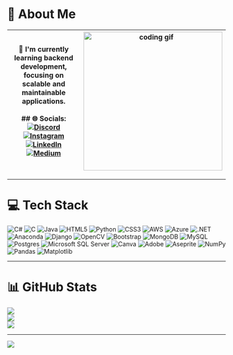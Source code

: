 # 💫 About Me

| <div markdown="span">🌱 I'm currently learning **backend development**, focusing on scalable and maintainable applications.<br><br>## 🌐 Socials:<br>[![Discord](https://img.shields.io/badge/Discord-%237289DA.svg?logo=discord&logoColor=white)](https://discord.gg/codecrew__)  <br>[![Instagram](https://img.shields.io/badge/Instagram-%23E4405F.svg?logo=Instagram&logoColor=white)](https://instagram.com/codecrew__)  <br>[![LinkedIn](https://img.shields.io/badge/LinkedIn-%230077B5.svg?logo=linkedin&logoColor=white)](https://linkedin.com/in/ibrahimtulumcu)  <br>[![Medium](https://img.shields.io/badge/Medium-12100E?logo=medium&logoColor=white)](https://medium.com/@ibrahimtulumcu) </div> | <img src="https://media3.giphy.com/media/v1.Y2lkPTc5MGI3NjExOW5yN3czZG16eHRvOXI1OHp5YWNuenFoZHdlZHkwejZ3OTQ3bDgwayZlcD12MV9pbnRlcm5hbF9naWZfYnlfaWQmY3Q9Zw/ENY5vJgJPEfG3Ym14H/giphy.gif" alt="coding gif" width="320" /> |
|---|---|

---

# 💻 Tech Stack

![C#](https://img.shields.io/badge/c%23-%23239120.svg?style=flat-square&logo=csharp&logoColor=white) 
![C](https://img.shields.io/badge/c-%2300599C.svg?style=flat-square&logo=c&logoColor=white) 
![Java](https://img.shields.io/badge/java-%23ED8B00.svg?style=flat-square&logo=openjdk&logoColor=white) 
![HTML5](https://img.shields.io/badge/html5-%23E34F26.svg?style=flat-square&logo=html5&logoColor=white) 
![Python](https://img.shields.io/badge/python-3670A0?style=flat-square&logo=python&logoColor=ffdd54) 
![CSS3](https://img.shields.io/badge/css3-%231572B6.svg?style=flat-square&logo=css3&logoColor=white) 
![AWS](https://img.shields.io/badge/AWS-%23FF9900.svg?style=flat-square&logo=amazon-aws&logoColor=white) 
![Azure](https://img.shields.io/badge/azure-%230072C6.svg?style=flat-square&logo=microsoftazure&logoColor=white) 
![.NET](https://img.shields.io/badge/.NET-5C2D91?style=flat-square&logo=.net&logoColor=white) 
![Anaconda](https://img.shields.io/badge/Anaconda-%2344A833.svg?style=flat-square&logo=anaconda&logoColor=white) 
![Django](https://img.shields.io/badge/django-%23092E20.svg?style=flat-square&logo=django&logoColor=white) 
![OpenCV](https://img.shields.io/badge/opencv-%23white.svg?style=flat-square&logo=opencv&logoColor=white) 
![Bootstrap](https://img.shields.io/badge/bootstrap-%238511FA.svg?style=flat-square&logo=bootstrap&logoColor=white) 
![MongoDB](https://img.shields.io/badge/MongoDB-%234ea94b.svg?style=flat-square&logo=mongodb&logoColor=white) 
![MySQL](https://img.shields.io/badge/mysql-%2300000f.svg?style=flat-square&logo=mysql&logoColor=white) 
![Postgres](https://img.shields.io/badge/postgres-%23316192.svg?style=flat-square&logo=postgresql&logoColor=white) 
![Microsoft SQL Server](https://img.shields.io/badge/Microsoft%20SQL%20Server-CC2927?style=flat-square&logo=microsoft%20sql%20server&logoColor=white) 
![Canva](https://img.shields.io/badge/Canva-%2300C4CC.svg?style=flat-square&logo=Canva&logoColor=white) 
![Adobe](https://img.shields.io/badge/adobe-%23FF0000.svg?style=flat-square&logo=adobe&logoColor=white) 
![Aseprite](https://img.shields.io/badge/Aseprite-FFFFFF?style=flat-square&logo=Aseprite&logoColor=#7D929E) 
![NumPy](https://img.shields.io/badge/numpy-%23013243.svg?style=flat-square&logo=numpy&logoColor=white) 
![Pandas](https://img.shields.io/badge/pandas-%23150458.svg?style=flat-square&logo=pandas&logoColor=white) 
![Matplotlib](https://img.shields.io/badge/Matplotlib-%23ffffff.svg?style=flat-square&logo=Matplotlib&logoColor=black)

---

# 📊 GitHub Stats

![](https://github-readme-stats.vercel.app/api?username=ibrahimTlmcu&theme=tokyonight&hide_border=false&include_all_commits=true&count_private=false)<br/>
![](https://github-readme-streak-stats.herokuapp.com/?user=ibrahimTlmcu&theme=tokyonight&hide_border=false)<br/>
![](https://github-readme-stats.vercel.app/api/top-langs/?username=ibrahimTlmcu&theme=tokyonight&hide_border=false&include_all_commits=true&count_private=false&layout=compact)

---

[![](https://visitcount.itsvg.in/api?id=ibrahimTlmcu&icon=0&color=0)](https://visitcount.itsvg.in)
